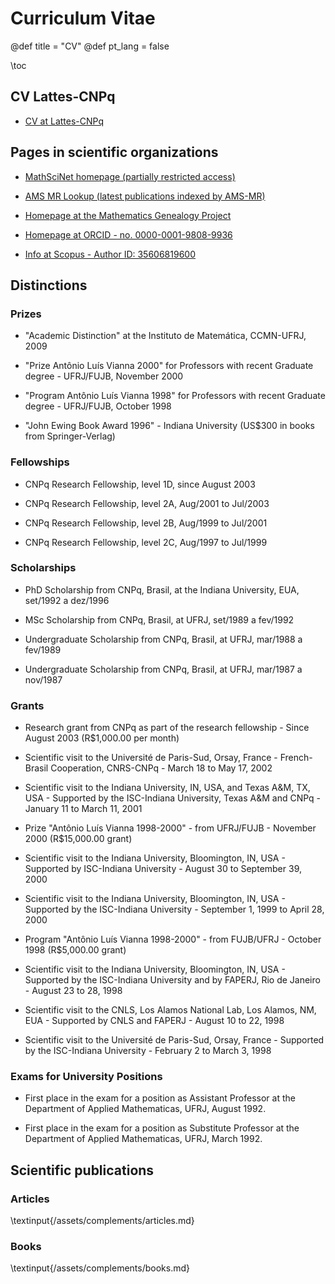 # Curriculum Vitae

@def title = "CV"
@def pt_lang = false

\toc

## CV Lattes-CNPq

* [CV at Lattes-CNPq](http://buscatextual.cnpq.br/buscatextual/visualizacv.do?id=K4782752A8&idiomaExibicao=2)

## Pages in scientific organizations

* [MathSciNet homepage (partially restricted access)](https://mathscinet.ams.org/mathscinet/MRAuthorID/366407)

* [AMS MR Lookup (latest publications indexed by AMS-MR)](https://mathscinet.ams.org/mrlookup?s3=rosa,+r*&format=mrcit&Search=Search)

* [Homepage at the Mathematics Genealogy Project](https://www.genealogy.math.ndsu.nodak.edu/id.php?id=37322)

* [Homepage at ORCID - no. 0000-0001-9808-9936](https://orcid.org/0000-0001-9808-9936)

* [Info at Scopus - Author ID: 35606819600](https://www.scopus.com/authid/detail.uri?authorId=35606819600)

## Distinctions

### Prizes

* "Academic Distinction" at the Instituto de Matemática, CCMN-UFRJ, 2009

* "Prize Antônio Luís Vianna 2000" for Professors with recent Graduate degree - UFRJ/FUJB, November 2000

* "Program Antônio Luís Vianna 1998" for Professors with recent Graduate degree - UFRJ/FUJB, October 1998

* "John Ewing Book Award 1996" - Indiana University (US\$300 in books from  Springer-Verlag)

### Fellowships

* CNPq Research Fellowship, level 1D, since August 2003

* CNPq Research Fellowship, level 2A, Aug/2001 to Jul/2003

* CNPq Research Fellowship, level 2B, Aug/1999 to Jul/2001

* CNPq Research Fellowship, level 2C, Aug/1997 to Jul/1999

### Scholarships

* PhD Scholarship from CNPq, Brasil, at the Indiana University, EUA, set/1992 a dez/1996

* MSc Scholarship from CNPq, Brasil, at UFRJ, set/1989 a fev/1992

* Undergraduate Scholarship from CNPq, Brasil, at UFRJ, mar/1988 a fev/1989

* Undergraduate Scholarship from CNPq, Brasil, at UFRJ, mar/1987 a nov/1987

### Grants

* Research grant from CNPq as part of the research fellowship - Since August 2003 (R\$1,000.00 per month)

* Scientific visit to the Université de Paris-Sud, Orsay, France - French-Brasil Cooperation, CNRS-CNPq - March 18 to May 17, 2002

* Scientific visit to the Indiana University, IN, USA, and Texas A&M, TX, USA - Supported by the ISC-Indiana University, Texas A&M and CNPq - January 11 to March 11, 2001

* Prize "Antônio Luís Vianna 1998-2000" - from UFRJ/FUJB - November 2000 (R\$15,000.00 grant)

* Scientific visit to the Indiana University, Bloomington, IN, USA - Supported by ISC-Indiana University - August 30 to September 39, 2000

* Scientific visit to the Indiana University, Bloomington, IN, USA - Supported by the ISC-Indiana University - September 1, 1999 to April 28, 2000

* Program "Antônio Luís Vianna 1998-2000" - from FUJB/UFRJ - October 1998 (R\$5,000.00 grant)

* Scientific visit to the Indiana University, Bloomington, IN, USA - Supported by the ISC-Indiana University and by FAPERJ, Rio de Janeiro - August 23 to 28, 1998

* Scientific visit to the CNLS, Los Alamos National Lab, Los Alamos, NM, EUA - Supported by CNLS and FAPERJ - August 10 to 22, 1998

* Scientific visit to the Université de Paris-Sud, Orsay, France - Supported by the ISC-Indiana University - February 2 to March 3, 1998

### Exams for University Positions

* First place in the exam for a position as Assistant Professor at the Department of Applied Mathematicas, UFRJ, August 1992.

* First place in the exam for a position as Substitute Professor at the Department of Applied Mathematicas, UFRJ, March 1992.

## Scientific publications

### Articles

\textinput{/assets/complements/articles.md}

### Books

\textinput{/assets/complements/books.md}

